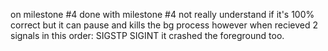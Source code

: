 on milestone #4
done with milestone #4 not really understand if it's 100% correct but it can pause and kills the bg process however when recieved 2 signals in this order: SIGSTP SIGINT it crashed the foreground too.  

